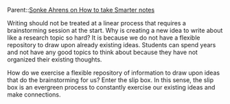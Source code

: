 Parent::[Sonke Ahrens on How to take Smarter notes](Sonke%20Ahrens%20on%20How%20to%20take%20Smarter%20notes.md)

Writing should not be treated at a linear process that requires a brainstorming session at the start. Why is creating a new idea to write about like a research topic so hard? It is because we do not have a flexible repository to draw upon already existing ideas. Students can spend years and not have any good topics to think about because they have not organized their existing thoughts. 

How do we exercise a flexible repository of information to draw upon ideas that do the brainstorming for us? Enter the slip box. In this sense, the slip box is an evergreen process to constantly exercise our existing ideas and make connections.